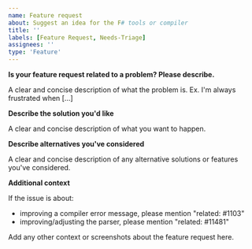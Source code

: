 ```yaml
---
name: Feature request
about: Suggest an idea for the F# tools or compiler
title: ''
labels: [Feature Request, Needs-Triage]
assignees: ''
type: 'Feature'
---
```


**Is your feature request related to a problem? Please describe.**

A clear and concise description of what the problem is. Ex. I'm always frustrated when [...]

**Describe the solution you'd like**

A clear and concise description of what you want to happen.

**Describe alternatives you've considered**

A clear and concise description of any alternative solutions or features you've considered.

**Additional context**

If the issue is about:
* improving a compiler error message, please mention "related: #1103"
* improving/adjusting the parser, please mention "related: #11481"

Add any other context or screenshots about the feature request here.
